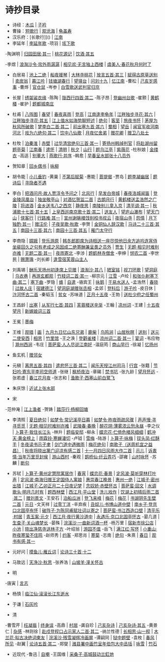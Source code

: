 # 诗抄目录
- 诗经：[木瓜](./shijing.md#木瓜)
   | [子衿](./shijing.md#子衿)
- 曹操：[短歌行](./caocao.md#短歌行)
   | [观沧海](./poem01.md#%E8%A7%82%E6%B2%A7%E6%B5%B7)
   | [龟虽寿](./poem02.md#龟虽寿)
- 汉乐府：[长歌行]]()
   | [江南](./poem02.md#%E6%B1%9F%E5%8D%97)
- 李延年 | [李延年歌](./poem01.md#%E6%9D%8E%E5%BB%B6%E5%B9%B4%E6%AD%8C)
-项羽
   | [垓下歌]()

-陶渊明
   | [归园田居·其一]()
   | [桃花源记]()
   | [饮酒·其五]()

-李煜
   | [浪淘沙令·帘外雨潺潺]()
   | [相见欢·无言独上西楼](./poem04.md#%E7%9B%B8%E8%A7%81%E6%AC%A2%E6%97%A0%E8%A8%80%E7%8B%AC%E4%B8%8A%E8%A5%BF%E6%A5%BC)
   | [虞美人·春花秋月何时了]()

- 白居易
   | [池上二绝]()
   | [船夜援琴]()
   | [大林寺桃花](./poem03.md#%E5%A4%A7%E6%9E%97%E5%AF%BA%E6%A1%83%E8%8A%B1)
   | [放言五首·其三](./poem02.md#%E6%94%BE%E8%A8%80%E4%BA%94%E9%A6%96%E5%85%B6%E4%B8%89)
   | [赋得古原草送别]()
   | [卖炭翁]()
   | [暮江吟]()
   | [钱塘湖春行](./poem03.md#%E9%92%B1%E5%A1%98%E6%B9%96%E6%98%A5%E8%A1%8C)
   | [望驿台](./poem03.md#%E6%9C%9B%E9%A9%BF%E5%8F%B0)
   | [问刘十九](./poem04.md#%E9%97%AE%E5%88%98%E5%8D%81%E4%B9%9D)
   | [忆江南]()
-曹松
   | [己亥岁感事]()
-曹烨
   | [官仓鼠]()
-岑参
   | [白雪歌送武判官归京]()
- 长屋 | [绣袈裟衣缘](./poem03.md#%E7%BB%A3%E8%A2%88%E8%A3%9F%E8%A1%A3%E7%BC%98)
-陈陶
   | [陇西行四首·其二]()
-陈子昂
   | [登幽州台歌]()
-崔颢
   | [黄鹤楼]()
-崔护
   | [题都城南庄]()
- 杜甫
   | [八阵图]()
   | [春望](./poem01.md#%E6%98%A5%E6%9C%9B)
   | [春夜喜雨]()
   | [登高]()
   | [江南逢李龟年](./poem02.md#%E6%B1%9F%E5%8D%97%E9%80%A2%E6%9D%8E%E9%BE%9F%E5%B9%B4)
   | [江畔独步寻花·其六]()
   | [江畔独步寻花·其五]()
   | [江上值水如海势聊短述]()
   | [绝句]()
   | [客至]()
   | [旅夜书怀]()
   | [茅屋为秋风所破歌]()
   | [梦李白二首·其二](./poem03.md#%E6%A2%A6%E6%9D%8E%E7%99%BD%E4%BA%8C%E9%A6%96%E5%85%B6%E4%BA%8C)
   | [前出塞九首·其六]()
   | [蜀相]()
   | [望岳]()
   | [闻官军收河南河北](./poem02.md#%E9%97%BB%E5%AE%98%E5%86%9B%E6%94%B6%E6%B2%B3%E5%8D%97%E6%B2%B3%E5%8C%97)
   | [戏为六绝句·其二](./poem03.md#%E6%88%8F%E4%B8%BA%E5%85%AD%E7%BB%9D%E5%8F%A5%E5%85%B6%E4%BA%8C)
   | [饮中八仙歌]()
   | [月夜忆舍弟]()
   | [赠花卿]()
   | [赠卫八处士](./poem01.md#%E8%B5%A0%E5%8D%AB%E5%85%AB%E5%A4%84%E5%A3%AB)
- 杜牧
   | [泊秦淮](./poem03.md#%E6%B3%8A%E7%A7%A6%E6%B7%AE)
   | [赤壁]()
   | [过华清宫绝句三首·其一](./poem02.md#%E8%BF%87%E5%8D%8E%E6%B8%85%E5%AE%AB%E7%BB%9D%E5%8F%A5%E4%B8%89%E9%A6%96%E5%85%B6%E4%B8%80)
   | [寄扬州韩绰判官]()
   | [将赴湖州留题亭菊]()
   | [江南春](./poem02.md#%E6%B1%9F%E5%8D%97%E6%98%A5)
   | [遣怀]()
   | [清明]()
   | [秋夕]()
   | [山行]()
   | [题乌江亭]()
   | [紫薇花]()
-杜秋娘
   | [金缕衣]()
-高适
   | [别董大]()
   | [燕歌行·并序]()
-韩愈
   | [早春呈水部张十八员外](./poem04.md#%E6%97%A9%E6%98%A5%E5%91%88%E6%B0%B4%E9%83%A8%E5%BC%A0%E5%8D%81%E5%85%AB%E5%91%98%E5%A4%96)
- 贺知章
   | [回乡偶书]()
   | [咏柳](./poem01.md#%E5%92%8F%E6%9F%B3)
- 胡令能 | [小儿垂钓](./poem02.md#%E5%B0%8F%E5%84%BF%E5%9E%82%E9%92%93)
-黄巢
   | [不第后赋菊](./poem03.md#%E4%B8%8D%E7%AC%AC%E5%90%8E%E8%B5%8B%E8%8F%8A)
-惠能
   | [菩提偈](./poem04.md#%E8%8F%A9%E6%8F%90%E5%81%88)
-贾岛
   | [题李凝幽居]()
   | [题诗后]()
   | [寻隐者不遇]()
- 李白
   | [把酒问月·故人贾淳令予问之]()
   | [北风行]()
   | [早发白帝城](./poem02.md#%E6%97%A9%E5%8F%91%E7%99%BD%E5%B8%9D%E5%9F%8E)
   | [春夜洛城闻笛]()
   | [登金陵凤凰台]()
   | [独坐敬亭山]()
   | [对酒忆贺监二首]()
   | [古朗月行](./poem01.md#%E5%8F%A4%E6%9C%97%E6%9C%88%E8%A1%8C)
   | [黄鹤楼送孟浩然之广陵]()
   | [将进酒]()
   | [金乡送韦八之西京]()
   | [静夜思]()
   | [南陵别儿童入京]()
   | [清平调·其一]()
   | [秋浦歌十七首·其十五]()
   | [上皇西巡南京歌十首·其二]()
   | [送友人](./poem02.md#%E9%80%81%E5%8F%8B%E4%BA%BA)
   | [望庐山瀑布]()
   | [望天门山](./poem02.md#%E6%9C%9B%E5%A4%A9%E9%97%A8%E5%B1%B1)
   | [侠客行]()
   | [行路难·其一]()
   | [宣州谢朓楼饯别校书叔云](./poem03.md#%E5%AE%A3%E5%B7%9E%E8%B0%A2%E6%9C%93%E6%A5%BC%E9%A5%AF%E5%88%AB%E6%A0%A1%E4%B9%A6%E5%8F%94%E4%BA%91)
   | [夜宿山寺]()
   | [怨情]()
   | [月下独酌·其一]()
   | [赠汪伦]()
   | [子夜吴歌·秋歌](./poem02.md#%E5%AD%90%E5%A4%9C%E5%90%B4%E6%AD%8C%E7%A7%8B%E6%AD%8C)
-李贺
   | [金铜仙人辞汉歌]()
   | [马诗二十三首·其五](./poem02.md#%E9%A9%AC%E8%AF%97%E4%BA%8C%E5%8D%81%E4%B8%89%E9%A6%96%E5%85%B6%E4%BA%94)
   | [南园十三首·其六]()
   | [南园十三首·其五](./poem04.md#%E5%8D%97%E5%9B%AD%E5%8D%81%E4%B8%89%E9%A6%96%E5%85%B6%E4%BA%94)
   | [雁门太守行]()
- 李商隐
   | [嫦娥]()
   | [登乐游原](./poem01.md#%E7%99%BB%E4%B9%90%E6%B8%B8%E5%8E%9F)
   | [韩冬郎即席为诗相送一座尽惊他日余方追吟连宵侍坐裴回久之句有老成之风因成二绝寄酬兼呈畏之员外](./poem03.md#%E9%9F%A9%E5%86%AC%E9%83%8E%E5%8D%B3%E5%B8%AD%E4%B8%BA%E8%AF%97%E7%9B%B8%E9%80%81%E4%B8%80%E5%BA%A7%E5%B0%BD%E6%83%8A%E4%BB%96%E6%97%A5%E4%BD%99%E6%96%B9%E8%BF%BD%E5%90%9F%E8%BF%9E%E5%AE%B5%E4%BE%8D%E5%9D%90%E8%A3%B4%E5%9B%9E%E4%B9%85%E4%B9%8B%E5%8F%A5%E6%9C%89%E8%80%81%E6%88%90%E4%B9%8B%E9%A3%8E%E5%9B%A0%E6%88%90%E4%BA%8C%E7%BB%9D%E5%AF%84%E9%85%AC%E5%85%BC%E5%91%88%E7%95%8F%E4%B9%8B%E5%91%98%E5%A4%96)
   | [贾生]()
   | [无题·相见时难别亦难]()
   | [无题二首·其一](./poem03.md#%E6%97%A0%E9%A2%98%E4%BA%8C%E9%A6%96%E5%85%B6%E4%B8%80)
   | [夜雨寄北]()
-李涉
   | [题鹤林寺僧舍]()
-李绅
   | [悯农二首]()
-李世民
   | [赐萧瑀]()
-刘长卿
   | [逢雪宿芙蓉山主人](./poem04.md#%E9%80%A2%E9%9B%AA%E5%AE%BF%E8%8A%99%E8%93%89%E5%B1%B1%E4%B8%BB%E4%BA%BA)
- 刘禹锡
   | [酬乐天扬州初逢席上见赠]()
   | [浪淘沙·其八](./poem04.md#%E6%B5%AA%E6%B7%98%E6%B2%99%E5%85%B6%E5%85%AB)
   | [陋室铭](./poem01.md#%E9%99%8B%E5%AE%A4%E9%93%AD)
   | [视刀环歌]()
   | [望洞庭]()
   | [乌衣巷](./poem01.md#%E4%B9%8C%E8%A1%A3%E5%B7%B7)
   | [再游玄都观]()
   | [竹枝词二首·其一]()
-柳宗元
   | [江雪](./poem03.md#%E6%B1%9F%E9%9B%AA)
-卢纶
   | [和张仆射塞下曲·其二](./poem03.md#%E5%92%8C%E5%BC%A0%E4%BB%86%E5%B0%84%E5%A1%9E%E4%B8%8B%E6%9B%B2%E5%85%B6%E4%BA%8C)
   | [塞下曲]()
-罗隐
   | [蜂]()
   | [自遣]()
-骆宾王
   | [咏鹅]()
   | [于易水送人]()
-孟浩然
   | [春晓]()
   | [过故人庄](./poem03.md#%E8%BF%87%E6%95%85%E4%BA%BA%E5%BA%84)
   | [宿建德江]()
   | [望洞庭湖赠张丞相]()
-孟郊
   | [登科后](./poem03.md#%E7%99%BB%E7%A7%91%E5%90%8E)
   | [游子吟]()
-皮日休
   | [汴河怀古二首]()
-秦韬玉
   | [贫女]()
-苏味道
   | [正月十五夜]()
-王勃
   | [送杜少府之任蜀州]()
- 王昌龄 | [出塞](./poem01.md#%E5%87%BA%E5%A1%9E)
   | [从军行七首·其四](./poem04.md#%E4%BB%8E%E5%86%9B%E8%A1%8C%E4%B8%83%E9%A6%96%E5%85%B6%E5%9B%9B)
   | [芙蓉楼送辛渐](./poem04.md#%E8%8A%99%E8%93%89%E6%A5%BC%E9%80%81%E8%BE%9B%E6%B8%90)
-王翰
   | [凉州词]()
-王建
   | [十五夜望月]()
   | [新嫁娘词三首]()
- 王冕 | [墨梅](./poem02.md#%E5%A2%A8%E6%A2%85)
- 王维
   | [观猎]()
   | [画](./poem02.md#%E7%94%BB)
   | [九月九日忆山东兄弟](./poem04.md#%E4%B9%9D%E6%9C%88%E4%B9%9D%E6%97%A5%E5%BF%86%E5%B1%B1%E4%B8%9C%E5%85%84%E5%BC%9F)
   | [鹿柴]()
   | [鸟鸣涧]()
   | [山居秋暝](./poem01.md#%E5%B1%B1%E5%B1%85%E7%A7%8B%E6%9A%9D)
   | [送别]()
   | [送元二使安西]()
   | [相思]()
   | [竹里馆](./poem01.md#%E7%AB%B9%E9%87%8C%E9%A6%86)
-王之涣
   | [登鹳雀楼]()
   | [凉州词二首·其一]()
   | [宴词]()
-韦应物
   | [滁州西涧]()
-韦庄
   | [菩萨蛮·人人尽说江南好](./poem03.md#%E8%8F%A9%E8%90%A8%E8%9B%AE%E4%BA%BA%E4%BA%BA%E5%B0%BD%E8%AF%B4%E6%B1%9F%E5%8D%97%E5%A5%BD)
-温庭筠
   | [商山早行]()
-徐凝
   | [忆扬州]()
- 鱼玄机 | [赠邻女](./poem02.md#%E8%B5%A0%E9%82%BB%E5%A5%B3)
- 元稹
   | [离思五首·其四]()
   | [遣悲怀三首·其二]()
   | [闻乐天授江州司马]()
   | [行宫](./poem01.md#%E8%A1%8C%E5%AE%AB)
-张籍
   | [节妇吟·寄东平李司空师道](./poem04.md#%E8%8A%82%E5%A6%87%E5%90%9F%E5%AF%84%E4%B8%9C%E5%B9%B3%E6%9D%8E%E5%8F%B8%E7%A9%BA%E5%B8%88%E9%81%93)
-张继
   | [枫桥夜泊]()
-章碣
   | [焚书坑](./poem04.md#%E7%84%9A%E4%B9%A6%E5%9D%91)
-张九龄
   | [望月怀远]()
-张若虚
   | [春江花月夜]()
-张志和
   | [渔歌子·西塞山前白鹭飞]()
- 朱庆馀 | [近试上张水部](./poem03.md#%E8%BF%91%E8%AF%95%E4%B8%8A%E5%BC%A0%E6%B0%B4%E9%83%A8)

- 宋

-范仲淹
   | [江上渔者]()
-贺铸
   | [踏莎行·杨柳回塘]()
- 李清照
   | [夏日绝句]()
   | [如梦令·常记溪亭日暮]()
   | [如梦令·昨夜雨疏风骤]()
   | [声声慢·寻寻觅觅]()
   | [无题·相见时难别亦难]()
   | [武陵春·春晚](./poem01.md#%E6%AD%A6%E9%99%B5%E6%98%A5%E6%98%A5%E6%99%9A)
   | [醉花阴·薄雾浓云愁永昼](./poem04.md#%E9%86%89%E8%8A%B1%E9%98%B4%E8%96%84%E9%9B%BE%E6%B5%93%E4%BA%91%E6%84%81%E6%B0%B8%E6%98%BC)
-李之仪
   | [卜算子·我住长江头]()
-林升
   | [题临安邸]()
-柳永
   | [蝶恋花·伫倚危楼风细细]()
   | [鹤冲天·黄金榜上]()
   | [雨霖铃·寒蝉凄切]()
-卢钺
   | [雪梅]()
-陆游
   | [卜算子·咏梅]()
   | [钗头凤·红酥手](./poem04.md#%E9%92%97%E5%A4%B4%E5%87%A4%E7%BA%A2%E9%85%A5%E6%89%8B)
   | [冬夜读书示子聿]()
   | [剑门道中遇微雨]()
   | [梅花绝句]()
   | [南歌子（送周机宜之益昌）]()
   | [秋夜将晓出篱门迎凉有感二首]()
   | [十一月四日风雨大作二首]()
   | [示儿](./poem04.md#%E7%A4%BA%E5%84%BF)
   | [诉衷情·当年万里觅封侯]()
   | [游山西村]()
-秦观
   | [鹊桥仙·纤云弄巧]()
-邵雍
   | [山村咏怀]()
-苏麟
   | [断句]()
- 苏轼
   | [卜算子·黄州定慧院寓居作]()
   | [春宵]()
   | [蝶恋花·春景]()
   | [定风波·莫听穿林打叶声]()
   | [定风波·南海归赠王定国侍人寓娘]()
   | [惠崇春江晚景]()
   | [惠州一绝](./poem01.md#%E6%83%A0%E5%B7%9E%E4%B8%80%E7%BB%9D)
   | [江城子·密州出猎]()
   | [江城子·乙卯正月二十日夜记梦]()
   | [念奴娇·赤壁怀古]()
   | [菩萨蛮·回文]()
   | [水调歌头·明月几时有](./poem04.md#%E6%B0%B4%E8%B0%83%E6%AD%8C%E5%A4%B4%E6%98%8E%E6%9C%88%E5%87%A0%E6%97%B6%E6%9C%89)
   | [题西林壁]()
   | [西江月·平山堂](./poem04.md#%E8%A5%BF%E6%B1%9F%E6%9C%88%E5%B9%B3%E5%B1%B1%E5%A0%82)
   | [洗儿戏作]()
   | [饮湖上初晴后雨二首·其二]()
   | [赠刘景文]()
-王安石
   | [泊船瓜洲]()
   | [登飞来峰]()
   | [梅花]()
   | [梅花]()
   | [书湖阴先生壁二首]()
   | [元日]()
-文天祥
   | [过零丁洋]()
-辛弃疾
   | [丑奴儿·书博山道中壁]()
   | [南乡子·登京口北固亭有怀]()
   | [破阵子·为陈同甫赋壮词以寄之]()
   | [菩萨蛮·书江西造口壁]()
   | [清平乐·村居]()
   | [青玉案·元夕]()
   | [西江月·夜行黄沙道中]()
   | [永遇乐·京口北固亭怀古]()
-晏几道
   | [生查子·关山魂梦长]()
-晏殊
   | [浣溪沙·一曲新词酒一杯]()
-杨万里
   | [宿新市徐公店]()
   | [小池]()
   | [晓出净慈寺送林子方]()
-叶绍翁
   | [游园不值]()
-岳飞
   | [满江红·写怀]()
   | [小重山·昨夜寒蛩不住鸣]()
-赵师秀
   | [约客]()
-郑思肖
   | [寒菊]()
-志南
   | [绝句]()
-朱熹
   | [春日]()
   | [观书有感·其一]()

- 元好问 | [摸鱼儿·雁丘词](./poem01.md#%E6%91%B8%E9%B1%BC%E5%84%BF%E9%9B%81%E4%B8%98%E8%AF%8D)
   | [论诗三十首·十二]()

- 马致远 | [天净沙·秋思](./poem01.md#%E5%A4%A9%E5%87%80%E6%B2%99%E7%A7%8B%E6%80%9D)
-张养浩
   | [山坡羊·潼关怀古]()

- 明

-唐寅
   | [言志]()
- 杨慎 | [临江仙·滚滚长江东逝水](./poem02.md#%E4%B8%B4%E6%B1%9F%E4%BB%99%E6%BB%9A%E6%BB%9A%E9%95%BF%E6%B1%9F%E4%B8%9C%E9%80%9D%E6%B0%B4)
- 于谦 | [石灰吟](./poem02.md#%E7%9F%B3%E7%81%B0%E5%90%9F)

- 清

-曹雪芹
   | [枉凝眉]()
   | [终身误](./poem01.md#%E7%BB%88%E8%BA%AB%E8%AF%AF)
-高鼎
   | [村居]()
-龚自珍
   | [己亥杂诗](./poem03.md#%E5%B7%B1%E4%BA%A5%E6%9D%82%E8%AF%97)
   | [己亥杂诗·其五]()
-黄景仁
   | [杂感]()
-林则徐
   | [赴戍登程口占示家人二首·其二]()
-纳兰性德
   | [长相思·山一程]()
   | [木兰花·拟古决绝词柬友]()
   | [浣溪沙·残雪凝辉冷画屏]()
-谭嗣同
   | [狱中题壁]()
-袁枚
   | [春风]()
   | [所见]()
-赵翼
   | [论诗五首·其二]()
-郑燮
   | [潍县署中画竹呈年伯包大中丞括](./poem04.md#%E6%BD%8D%E5%8E%BF%E7%BD%B2%E4%B8%AD%E7%94%BB%E7%AB%B9%E5%91%88%E5%B9%B4%E4%BC%AF%E5%8C%85%E5%A4%A7%E4%B8%AD%E4%B8%9E%E6%8B%AC)
   | [咏雪]()
   | [竹石]()

- 近现代
-鲁迅
   | [自嘲]()
-王国维
   | [采桑子·高城鼓动兰釭灺]()
